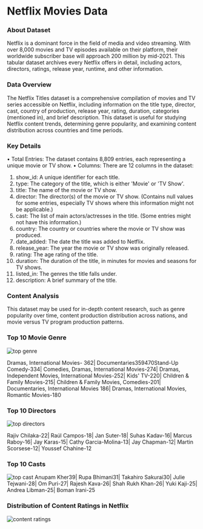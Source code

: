 

# Netflix Movies Data
### About Dataset

Netflix is a dominant force in the field of media and video streaming. With over 8,000 movies and TV episodes available on their platform, their worldwide subscriber base will approach 200 million by mid-2021. This tabular dataset archives every Netflix offers in detail, including actors, directors, ratings, release year, runtime, and other information.

### Data Overview

The Netflix Titles dataset is a comprehensive compilation of movies and TV series accessible on Netflix, including information on the title type, director, cast, country of production, release year, rating, duration, categories (mentioned in), and brief description. This dataset is useful for studying Netflix content trends, determining genre popularity, and examining content distribution across countries and time periods.

### Key Details
•	Total Entries: The dataset contains 8,809 entries, each representing a unique movie or TV show.
•	Columns: There are 12 columns in the dataset:
1.	show_id: A unique identifier for each title.
2.	type: The category of the title, which is either 'Movie' or 'TV Show'.
3.	title: The name of the movie or TV show.
4.	director: The director(s) of the movie or TV show. (Contains null values for some entries, especially TV shows where this information might not be applicable.)
5.	cast: The list of main actors/actresses in the title. (Some entries might not have this information.)
6.	country: The country or countries where the movie or TV show was produced.
7.	date_added: The date the title was added to Netflix.
8.	release_year: The year the movie or TV show was originally released.
9.	rating: The age rating of the title.
10.	duration: The duration of the title, in minutes for movies and seasons for TV shows.
11.	listed_in: The genres the title falls under.
12.	description: A brief summary of the title.

### Content Analysis

This dataset may be used for in-depth content research, such as genre popularity over time, content production distribution across nations, and movie versus TV program production patterns.


### Top 10 Movie Genre
![top genre](https://github.com/Fav-Mayo/Netflix-titles/assets/157006710/016f8faa-8344-484c-a5e8-94e63b9b92e4)

Dramas, International Movies- 362| Documentaries359470Stand-Up Comedy-334| Comedies, Dramas, International Movies-274| Dramas, Independent Movies, International Movies-252| Kids' TV-220| Children & Family Movies-215| Children & Family Movies, Comedies-201| Documentaries, International Movies 186| Dramas, International Movies, Romantic Movies-180

### Top 10 Directors
![top directors](https://github.com/Fav-Mayo/Netflix-titles/assets/157006710/0a2f2bbf-30dc-4087-bc34-5531b62a5475)

Rajiv Chilaka-22| Raúl Campos-18| Jan Suter-18| Suhas Kadav-16| Marcus Raboy-16| Jay Karas-15| Cathy Garcia-Molina-13| Jay Chapman-12| Martin Scorsese-12| Youssef Chahine-12

### Top 10 Casts
![top cast](https://github.com/Fav-Mayo/Netflix-titles/assets/157006710/be9a2832-61a1-440d-8bda-9c1fe25d907b)
Anupam Kher39| Rupa Bhimani31| Takahiro Sakurai30| Julie Tejwani-28| Om Puri-27| Rajesh Kava-26| Shah Rukh Khan-26| Yuki Kaji-25| Andrea Libman-25| Boman Irani-25


### Distribution of Content Ratings in Netflix
![content ratings](https://github.com/Fav-Mayo/Netflix-titles/assets/157006710/d82e0d43-83ba-4268-be77-8756ea4d2802)





